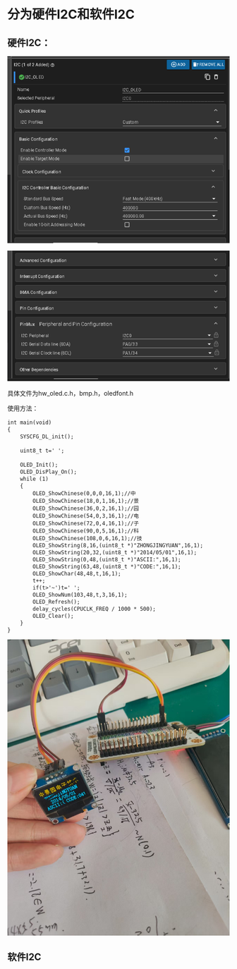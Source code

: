 # 分为硬件I2C和软件I2C

## 硬件I2C：

![image-20250719112654861](./assets/image-20250719112654861.png)

![image-20250719112701112](./assets/image-20250719112701112.png)

具体文件为hw_oled.c.h，bmp.h，oledfont.h

使用方法：

```
int main(void)
{
    SYSCFG_DL_init();

    uint8_t t=' ';

    OLED_Init();
    OLED_DisPlay_On();
    while (1) 
    {
        OLED_ShowChinese(0,0,0,16,1);//中
        OLED_ShowChinese(18,0,1,16,1);//景
        OLED_ShowChinese(36,0,2,16,1);//园
        OLED_ShowChinese(54,0,3,16,1);//电
        OLED_ShowChinese(72,0,4,16,1);//子
        OLED_ShowChinese(90,0,5,16,1);//科
        OLED_ShowChinese(108,0,6,16,1);//技
        OLED_ShowString(8,16,(uint8_t *)"ZHONGJINGYUAN",16,1);
        OLED_ShowString(20,32,(uint8_t *)"2014/05/01",16,1);
        OLED_ShowString(0,48,(uint8_t *)"ASCII:",16,1);  
        OLED_ShowString(63,48,(uint8_t *)"CODE:",16,1);
        OLED_ShowChar(48,48,t,16,1);
        t++;
        if(t>'~')t=' ';
        OLED_ShowNum(103,48,t,3,16,1);
        OLED_Refresh();
        delay_cycles(CPUCLK_FREQ / 1000 * 500);
        OLED_Clear();
    }
}
```

![01f495d6553c006eabf98c5928f7926d](./assets/01f495d6553c006eabf98c5928f7926d.jpg)

## 软件I2C

